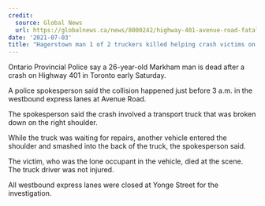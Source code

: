 ```yaml
---
credit:
  source: Global News 
  url: https://globalnews.ca/news/8000242/highway-401-avenue-road-fatal-crash/
date: '2021-07-03'
title: "Hagerstown man 1 of 2 truckers killed helping crash victims on I-81 in Berkeley Co."
---
```

Ontario Provincial Police say a 26-year-old Markham man is dead after a crash on Highway 401 in Toronto early Saturday.

A police spokesperson said the collision happened just before 3 a.m. in the westbound express lanes at Avenue Road.

The spokesperson said the crash involved a transport truck that was broken down on the right shoulder.

While the truck was waiting for repairs, another vehicle entered the shoulder and smashed into the back of the truck, the spokesperson said.

The victim, who was the lone occupant in the vehicle, died at the scene. The truck driver was not injured.

All westbound express lanes were closed at Yonge Street for the investigation.
